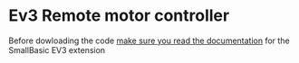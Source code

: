 # Ev3 Remote motor controller

Before dowloading the code [make sure you read the documentation](https://sites.google.com/site/ev3basic/ev3-basic-programming "ev3 small basic extension documentation") for the SmallBasic EV3 extension
